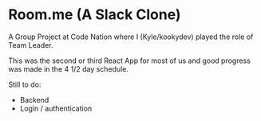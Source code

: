  # Room.me (A Slack Clone)
 
A Group Project at Code Nation where I (Kyle/kookydev) played the role of Team Leader. 

This was the second or third React App for most of us and good progress was made in the 4 1/2 day schedule.

Still to do:

- Backend
- Login / authentication
